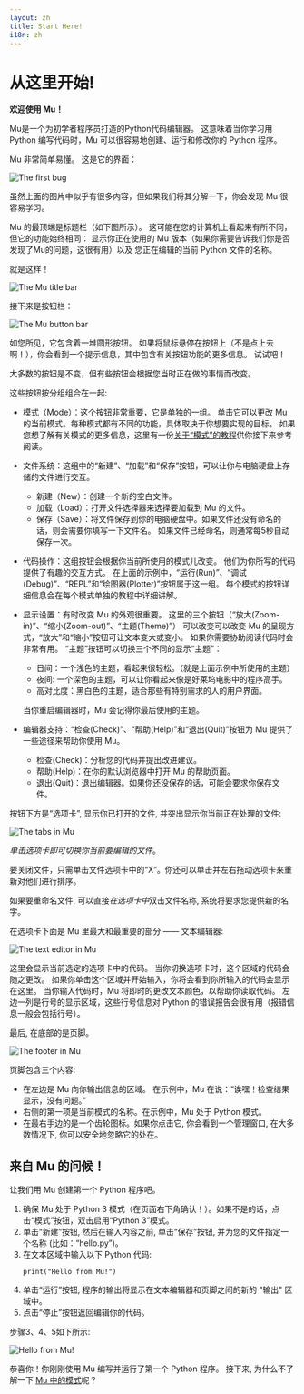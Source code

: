 ```yaml
---
layout: zh
title: Start Here! 
i18n: zh
---
```


# 从这里开始! 

**欢迎使用 Mu！**

Mu是一个为初学者程序员打造的Python代码编辑器。
这意味着当你学习用 Python 编写代码时，Mu 可以很容易地创建、运行和修改你的 Python 程序。

Mu 非常简单易懂。 这是它的界面：

<div class="row">
  <img src="/img/en/tutorials/mu_ui.png" alt="The first bug" class="img-responsive center-block img-rounded movie"/>
  <br/>
</div>

虽然上面的图片中似乎有很多内容，但如果我们将其分解一下，你会发现 Mu 很容易学习。

Mu 的最顶端是标题栏（如下图所示）。
这可能在您的计算机上看起来有所不同，但它的功能始终相同：
显示你正在使用的 Mu 版本（如果你需要告诉我们你是否发现了Mu的问题，这很有用）以及 您正在编辑的当前 Python 文件的名称。

就是这样！

<div class="row">
  <img src="/img/en/tutorials/mu_window_top.png" alt="The Mu title bar" class="img-responsive center-block img-rounded movie"/>
  <br/>
</div>

接下来是按钮栏：

<div class="row">
  <img src="/img/en/tutorials/mu_buttons.png" alt="The Mu button bar" class="img-responsive center-block img-rounded movie"/>
  <br/>
</div>

如您所见，它包含着一堆圆形按钮。
如果将鼠标悬停在按钮上（不是点上去啊！），你会看到一个提示信息，其中包含有关按钮功能的更多信息。
试试吧！

大多数的按钮是不变，但有些按钮会根据您当时正在做的事情而改变。

这些按钮按分组组合在一起:

* 模式（Mode）：这个按钮非常重要，它是单独的一组。
  单击它可以更改 Mu 的当前模式。每种模式都有不同的功能，具体取决于你想要实现的目标。
  如果您想了解有关模式的更多信息，这里有一份[关于“模式”的教程](modes)供你接下来参考阅读。

* 文件系统：这组中的“新建”、“加载”和“保存”按钮，可以让你与电脑硬盘上存储的文件进行交互。
  * 新建（New）：创建一个新的空白文件。
  * 加载（Load）：打开文件选择器来选择要加载到 Mu 的文件。
  * 保存（Save）：将文件保存到你的电脑硬盘中。如果文件还没有命名的话，则会需要你填写一下文件名。
  如果文件已经命名，则通常每5秒自动保存一次。

* 代码操作：这组按钮会根据你当前所使用的模式儿改变。
  他们为你所写的代码提供了有趣的交互方式。
  在上面的示例中，“运行(Run)”、“调试(Debug)”、“REPL”和“绘图器(Plotter)”按钮属于这一组。
  每个模式的按钮详细信息会在每个模式单独的教程中详细讲解。

* 显示设置：有时改变 Mu 的外观很重要。
  这里的三个按钮（“放大(Zoom-in)”、“缩小(Zoom-out)”、“主题(Theme)”）
  可以改变可以改变 Mu 的呈现方式，“放大”和“缩小”按钮可让文本变大或变小。
  如果你需要协助阅读代码时会非常有用。
  “主题”按钮可以切换三个不同的显示“主题”：
  * 日间：一个浅色的主题，看起来很轻松。（就是上面示例中所使用的主题）
  * 夜间: 一个深色的主题，可以让你看起来像是好莱坞电影中的程序高手。
  * 高对比度：黑白色的主题，适合那些有特别需求的人的用户界面。

  当你重启编辑器时，Mu 会记得你最后使用的主题。

* 编辑器支持：“检查(Check)”、“帮助(Help)”和“退出(Quit)”按钮为 Mu 提供了一些途径来帮助你使用 Mu。
  * 检查(Check)：分析您的代码并提出改进建议。
  * 帮助(Help)：在你的默认浏览器中打开 Mu 的帮助页面。
  * 退出(Quit)：退出编辑器。如果你还没保存的话，可能会要求你保存文件。

按钮下方是“选项卡”, 显示你已打开的文件, 并突出显示你当前正在处理的文件:

<div class="row">
  <img src="/img/en/tutorials/mu_tabs.png" alt="The tabs in Mu" class="img-responsive center-block img-rounded movie"/>
  <br/>
</div>

*单击选项卡即可切换你当前要编辑的文件*。

要关闭文件，只需单击文件选项卡中的“X”。你还可以单击并左右拖动选项卡来重新对他们进行排序。

如果要重命名文件, 可以直接*在选项卡中*双击文件名称, 系统将要求您提供新的名字。

在选项卡下面是 Mu 里最大和最重要的部分 —— 文本编辑器:

<div class="row">
  <img src="/img/en/tutorials/mu_editor_widget.png" alt="The text editor in Mu" class="img-responsive center-block img-rounded movie"/>
  <br/>
</div>

这里会显示当前选定的选项卡中的代码。
当你切换选项卡时，这个区域的代码会随之更改。
如果你单击这个区域并开始输入，你将会看到你所输入的代码会显示在这里。
当你输入代码时，Mu 将即时的更改文本颜色，以帮助你读取代码。
左边一列是行号的显示区域，这些行号信息对 Python 的错误报告会很有用（报错信息一般会包括行号）。

最后, 在底部的是页脚。

<div class="row">
  <img src="/img/en/tutorials/mu_footer.png" alt="The footer in Mu" class="img-responsive center-block img-rounded movie"/>
  <br/>
</div>

页脚包含三个内容:

* 在左边是 Mu 向你输出信息的区域。
  在示例中，Mu 在说：“诶嘿！检查结果显示，没有问题。”
* 右侧的第一项是当前模式的名称。在示例中，Mu 处于 Python 模式。
* 在最右手边的是一个齿轮图标。如果你点击它, 你会看到一个管理窗口, 在大多数情况下, 你可以安全地忽略它的处在。

## 来自 Mu 的问候！

让我们用 Mu 创建第一个 Python 程序吧。

1. 确保 Mu 处于 Python 3 模式（在页面右下角确认！）。如果不是的话，点击“模式”按钮，双击启用“Python 3”模式。
2. 单击“新建”按钮, 然后在输入内容之前, 单击“保存”按钮, 并为您的文件指定一个名称 (比如：“hello.py”)。
3. 在文本区域中输入以下 Python 代码:
   ```
   print("Hello from Mu!")
   ```
4. 单击“运行”按钮, 程序的输出将显示在文本编辑器和页脚之间的新的 "输出" 区域中。
5. 点击“停止”按钮返回编辑你的代码。

步骤3、4、5如下所示:

<div class="row">
  <img src="/img/en//mu.gif" alt="Hello from Mu!" class="img-responsive center-block img-rounded movie"/>
  <br/>
</div>

恭喜你！你刚刚使用 Mu 编写并运行了第一个 Python 程序。
接下来, 为什么不了解一下 [Mu 中的模式](modes)呢？
